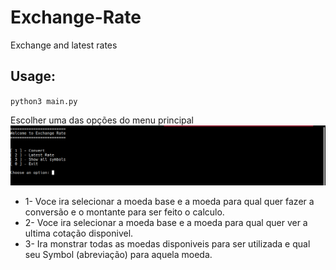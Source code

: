 # Exchange-Rate
Exchange and latest rates

## Usage:
`python3 main.py`

Escolher uma das opções do menu principal
![Opcao menu principal](imagens/opcaoMenuPrincipal.png)

- 1- Voce ira selecionar a moeda base e a moeda para qual quer fazer a conversão e o montante para ser feito o calculo.
- 2- Voce ira selecionar a moeda base e a moeda para qual quer ver a ultima cotação disponivel.
- 3- Ira monstrar todas as moedas disponiveis para ser utilizada e qual seu Symbol (abreviação) para aquela moeda.


